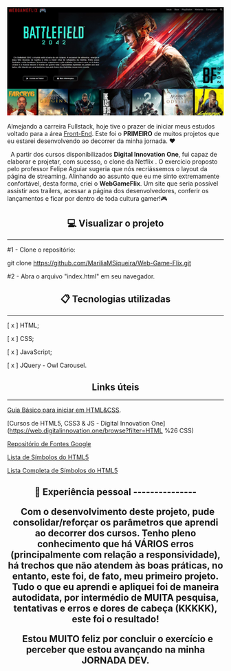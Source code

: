 <img src=WBFlix-layout.jpg>

 Almejando a carreira Fullstack, hoje tive o prazer de iniciar meus estudos voltado para a área [Front-End](https://www.alura.com.br/artigos/o-que-e-front-end-e-back-end). Este foi o <b>PRIMEIRO</b> de muitos projetos que eu estarei desenvolvendo ao decorrer da minha jornada. ❤ <br/>

&nbsp; A partir dos cursos disponibilizados <b>Digital Innovation One</b>, fui capaz de elaborar e projetar, com sucesso, o clone da Netflix . O exercício proposto pelo professor Felipe Aguiar sugeria que nós recriássemos o layout da página de streaming. Alinhando ao assunto que eu me sinto extremamente confortável, desta forma, criei o <b>WebGameFlix</b>. Um site que seria possível assistir aos trailers, acessar a página dos desenvolvedores, conferir os lançamentos e ficar por dentro de toda cultura gamer!🎮<br/>

<h2 align="center"> 💻  Visualizar o projeto
</h2>

--------------------------

#1 - Clone o repositório:

git clone https://github.com/MariliaMSiqueira/Web-Game-Flix.git

#2 - Abra o arquivo "index.html" em seu navegador.

<h2 align="center"> 📋 Tecnologias utilizadas</h2>

---------------



[ x ] HTML;

[ x ] CSS;

[ x ] JavaScript;

[ x ] JQuery - Owl Carousel. 

<h2 align="center"> Links úteis</h2>

-------------------




[Guia Básico para iniciar em HTML&CSS](https://www.chiefofdesign.com.br/css/).

[Cursos de HTML5, CSS3 & JS - Digital Innovation One](https://web.digitalinnovation.one/browse?filter=HTML %26 CSS)

[Repositório de Fontes Google](https://fonts.google.com/)

[Lista de Símbolos do HTML5](https://www.blogson.com.br/lista-de-simbolos-do-html-5/)

[Lista Completa de Símbolos do HTML5](http://arquivo.devmedia.com.br/artigos/devmedia/html-entities.html)



<h2 align="center">🤩 Experiência pessoal 
---------------




&nbsp;&nbsp;Com o desenvolvimento deste projeto, pude consolidar/reforçar os parâmetros que aprendi ao decorrer dos cursos. Tenho pleno conhecimento que há VÁRIOS erros (principalmente com relação a responsividade), há trechos que não atendem às boas práticas, no entanto, este foi, de fato, meu primeiro projeto. Tudo o que eu aprendi e apliquei foi de maneira autodidata, por intermédio de MUITA pesquisa, tentativas e erros e dores de cabeça (KKKKK), este foi o resultado!  <br/>

&nbsp;&nbsp;Estou MUITO feliz por concluir o exercício e perceber que estou avançando na minha <b>JORNADA DEV</b>.<br/>

